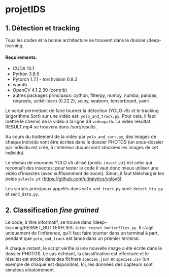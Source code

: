 # projetIDS

## 1. Détection et tracking
Tous les codes et la bonne architecture se trouvent dans le dossier /deep-learning.
#### Requirements:
+ CUDA 10.1
+ Python 3.8.5
+ Pytorch 1.7.1 - torchvision 0.8.2 
+ wandb
+ OpenCV 4.1.2.30 (contrib) 
+ autres packages principaux: cython, filterpy, numpy, numba, pandas, requests, scikit-learn (0.22.2), scipy, seaborn, tensorboard, yaml

Le script permettant de faire tourner la détection (YOLO v5) et le tracking (algorithme Sort) sur une vidéo est: `yolo_and_track.py`. Pour cela, il faut mettre le chemin de la vidéo à la ligne 38 `videopath`. La vidéo résultat RESULT.mp4 se trouvera dans /sort/results. 

Au cours du traitement de la vidéo par `yolo_and_sort.py`, des images de chaque individu vont être écrites dans le dossier PHOTOS (un sous-dossier par individu est créé, à l'intérieur duquel sont stockées les images de cet individu). 

Le réseau de neurones YOLO v5 utilisé (poids: `insect.pt`) est celui qui reconnaît des insectes: pour tester le code il vaut donc mieux utiliser une vidéo d'insectes (avec suffisamment de zoom). Sinon, il faut télécharger les poids `yolov5s.pt` (https://github.com/ultralytics/yolov5). 

Les scripts principaux appelés dans `yolo_and_track.py` sont: `detect_bis.py` et `send_data.py`.

## 2. Classification _fine grained_
Le code, à titre informatif, se trouve dans /deep-learning/RESNET_BUTTERFLIES: `infer_resnet_butterflies.py`. Il s'agit uniquement de l'inférence, qu'il faut faire tourner dans un terminal à part, pendant que `yolo_and_track` est lancé dans un premier terminal.

A chaque instant, le script vérifie si une nouvelle image a été écrite dans le dossier PHOTOS. Le cas échéant, la classification est effectuée et le résultat est stocké dans des fichiers `species.json` et `species.csv` (un exemple de chaque est disponible). Ici, les données des capteurs sont simulées aléatoirement.

